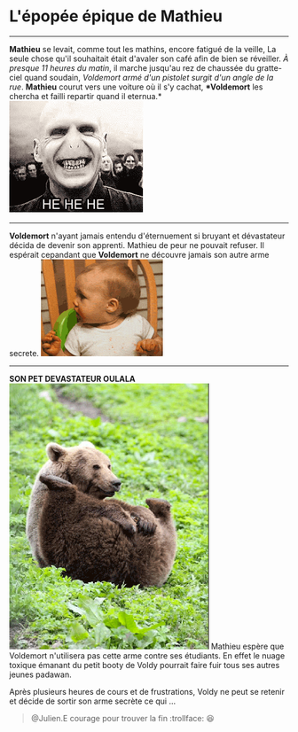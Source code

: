 # **L'épopée épique de Mathieu**

---

**Mathieu** se levait, comme tout les mathins, encore fatigué de la veille, La seule chose qu'il souhaitait était d'avaler son café afin de bien se réveiller. _À presque 11 heures du matin_, il marche jusqu'au rez de chaussée du gratte-ciel quand soudain, _Voldemort armé d'un pistolet surgit d'un angle de la rue_. **Mathieu** courut vers une voiture où il s'y cachat, **\*Voldemort** les chercha et failli repartir quand il eternua.\*
![voldemort](assets/voldemort.gif)

---

**Voldemort** n'ayant jamais entendu d'éternuement si bruyant et dévastateur décida de devenir son apprenti.
Mathieu de peur ne pouvait refuser.
Il espérait cepandant que **Voldemort** ne découvre jamais son autre arme secrete.
![voldemort](assets/sneezing.gif)

---

**SON PET DEVASTATEUR OULALA** 
![PET](assets/giphy.gif)
Mathieu espère que Voldemort n'utilisera pas cette arme contre ses étudiants. En effet le nuage toxique émanant du petit booty de Voldy pourrait faire fuir tous ses autres jeunes padawan.

Après plusieurs heures de cours et de frustrations, Voldy ne peut se retenir et décide de sortir son arme secrète ce qui ... 

> @Julien.E courage pour trouver la fin :trollface: :satisfied: